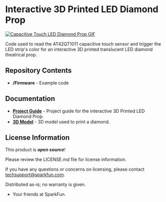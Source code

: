 Interactive 3D Printed LED Diamond Prop
========================================

[![Capacitive Touch LED Diamond Prop GIF](https://cdn.sparkfun.com/assets/learn_tutorials/7/6/2/3DPrintedLitDiamondThumb-resized.gif)](https://cdn.sparkfun.com/assets/learn_tutorials/7/6/2/3DPrintedLitDiamondThumb-resized.gif)

Code used to read the AT42QT1011 capacitive touch sensor and trigger the LED strip's color for an interactive 3D printed translucent LED diamond theatrical prop.

Repository Contents
-------------------
* **/Firmware** - Example code 

Documentation
--------------
* **[Project Guide](https://learn.sparkfun.com/tutorials/interactive-3d-printed-lit-diamond-prop)** - Project guide for the interactive 3D Printed LED Diamond Prop.
* **[3D Model](https://www.thingiverse.com/thing:2522547)** - 3D model used to print a diamond.

License Information
-------------------

This product is _**open source**_! 

Please review the LICENSE.md file for license information. 

If you have any questions or concerns on licensing, please contact techsupport@sparkfun.com.

Distributed as-is; no warranty is given.

- Your friends at SparkFun.

_<COLLABORATION CREDIT>_


